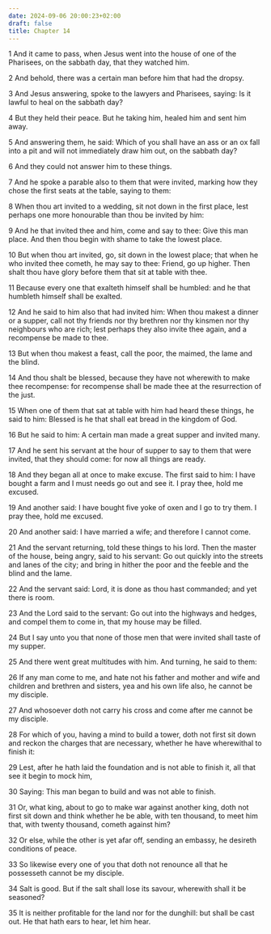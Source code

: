 ```yaml
---
date: 2024-09-06 20:00:23+02:00
draft: false
title: Chapter 14
---
```




1 And it came to pass, when Jesus went into the house of one of the Pharisees, on the sabbath day, that they watched him.

2 And behold, there was a certain man before him that had the dropsy.

3 And Jesus answering, spoke to the lawyers and Pharisees, saying: Is it lawful to heal on the sabbath day?

4 But they held their peace. But he taking him, healed him and sent him away.

5 And answering them, he said: Which of you shall have an ass or an ox fall into a pit and will not immediately draw him out, on the sabbath day?

6 And they could not answer him to these things.

7 And he spoke a parable also to them that were invited, marking how they chose the first seats at the table, saying to them:

8 When thou art invited to a wedding, sit not down in the first place, lest perhaps one more honourable than thou be invited by him:

9 And he that invited thee and him, come and say to thee: Give this man place. And then thou begin with shame to take the lowest place.

10 But when thou art invited, go, sit down in the lowest place; that when he who invited thee cometh, he may say to thee: Friend, go up higher. Then shalt thou have glory before them that sit at table with thee.

11 Because every one that exalteth himself shall be humbled: and he that humbleth himself shall be exalted.

12 And he said to him also that had invited him: When thou makest a dinner or a supper, call not thy friends nor thy brethren nor thy kinsmen nor thy neighbours who are rich; lest perhaps they also invite thee again, and a recompense be made to thee.

13 But when thou makest a feast, call the poor, the maimed, the lame and the blind.

14 And thou shalt be blessed, because they have not wherewith to make thee recompense: for recompense shall be made thee at the resurrection of the just.

15 When one of them that sat at table with him had heard these things, he said to him: Blessed is he that shall eat bread in the kingdom of God.

16 But he said to him: A certain man made a great supper and invited many.

17 And he sent his servant at the hour of supper to say to them that were invited, that they should come: for now all things are ready.

18 And they began all at once to make excuse. The first said to him: I have bought a farm and I must needs go out and see it. I pray thee, hold me excused.

19 And another said: I have bought five yoke of oxen and I go to try them. I pray thee, hold me excused.

20 And another said: I have married a wife; and therefore I cannot come.

21 And the servant returning, told these things to his lord. Then the master of the house, being angry, said to his servant: Go out quickly into the streets and lanes of the city; and bring in hither the poor and the feeble and the blind and the lame.

22 And the servant said: Lord, it is done as thou hast commanded; and yet there is room.

23 And the Lord said to the servant: Go out into the highways and hedges, and compel them to come in, that my house may be filled.

24 But I say unto you that none of those men that were invited shall taste of my supper.

25 And there went great multitudes with him. And turning, he said to them:

26 If any man come to me, and hate not his father and mother and wife and children and brethren and sisters, yea and his own life also, he cannot be my disciple.

27 And whosoever doth not carry his cross and come after me cannot be my disciple.

28 For which of you, having a mind to build a tower, doth not first sit down and reckon the charges that are necessary, whether he have wherewithal to finish it:

29 Lest, after he hath laid the foundation and is not able to finish it, all that see it begin to mock him,

30 Saying: This man began to build and was not able to finish.

31 Or, what king, about to go to make war against another king, doth not first sit down and think whether he be able, with ten thousand, to meet him that, with twenty thousand, cometh against him?

32 Or else, while the other is yet afar off, sending an embassy, he desireth conditions of peace.

33 So likewise every one of you that doth not renounce all that he possesseth cannot be my disciple.

34 Salt is good. But if the salt shall lose its savour, wherewith shall it be seasoned?

35 It is neither profitable for the land nor for the dunghill: but shall be cast out. He that hath ears to hear, let him hear.

